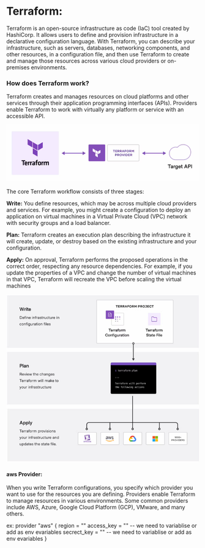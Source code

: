 # Terraform:

Terraform is an open-source infrastructure as code (IaC) tool created by HashiCorp. It allows users to define and provision infrastructure in a declarative configuration language. With Terraform, you can describe your infrastructure, such as servers, databases, networking components, and other resources, in a configuration file, and then use Terraform to create and manage those resources across various cloud providers or on-premises environments.

### How does Terraform work?
Terraform creates and manages resources on cloud platforms and other services through their application programming interfaces (APIs). Providers enable Terraform to work with virtually any platform or service with an accessible API.

![Terraform](Terraform.jpg)

The core Terraform workflow consists of three stages:

**Write:** You define resources, which may be across multiple cloud providers and services. For example, you might create a configuration to deploy an application on virtual machines in a Virtual Private Cloud (VPC) network with security groups and a load balancer.

**Plan:** Terraform creates an execution plan describing the infrastructure it will create, update, or destroy based on the existing infrastructure and your configuration.

**Apply:** On approval, Terraform performs the proposed operations in the correct order, respecting any resource dependencies. For example, if you update the properties of a VPC and change the number of virtual machines in that VPC, Terraform will recreate the VPC before scaling the virtual machines

![TF-workflows](TF-workflows.png)

#### aws Provider:
When you write Terraform configurations, you specify which provider you want to use for the resources you are defining. Providers enable Terraform to manage resources in various environments. Some common providers include AWS, Azure, Google Cloud Platform (GCP), VMware, and many others.

ex: 
provider "aws" {
    region = ""
    access_key = "" -- we need to variablise or add as env evariables
    secrect_key = "" -- we need to variablise or add as env evariables
}


